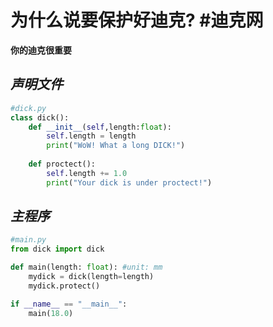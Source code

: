 
# 为什么说要保护好迪克? \#迪克网
    
**你的迪克很重要**

## *声明文件*
```python
#dick.py
class dick():
    def __init__(self,length:float):
        self.length = length
        print("WoW! What a long DICK!")
    
    def proctect():
        self.length += 1.0
        print("Your dick is under proctect!")

```

## *主程序*
```python
#main.py
from dick import dick

def main(length: float): #unit: mm
    mydick = dick(length=length)
    mydick.protect()

if __name__ == "__main__":
    main(18.0)
```
